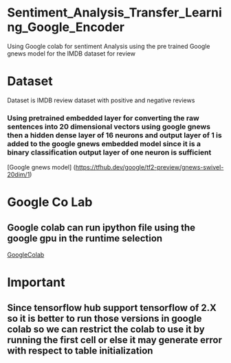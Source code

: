 # Sentiment_Analysis_Transfer_Learning_Google_Encoder
Using Google colab for sentiment Analysis using the pre trained Google gnews model for the IMDB dataset for review <br>
# Dataset <br>
Dataset is IMDB review dataset with positive and negative reviews <br>

### Using pretrained embedded layer for converting the raw sentences into 20 dimensional vectors using google gnews then a hidden dense layer of 16 neurons and output layer of 1 is added to the google gnews embedded model since it is a binary classification output layer of one neuron is sufficient <br>

[Google gnews model] (https://tfhub.dev/google/tf2-preview/gnews-swivel-20dim/1) <br>
# Google Co Lab <br>
## Google colab can run ipython file using the google gpu in the runtime selection 
[GoogleColab ](https://colab.research.google.com/notebooks/welcome.ipynb) <br>

# Important # 
## Since tensorflow hub support tensorflow of 2.X so it is better to run those versions in google colab so we can restrict the colab to use it by running the first cell or else it may generate error with respect to table initialization 
